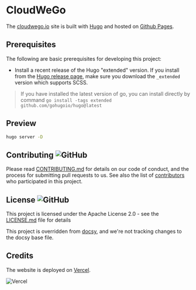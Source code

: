 <!-- override from docsy: we're not tracking changes to the docsy base file. -->

# CloudWeGo

The [cloudwego.io](https://www.cloudwego.io/) site is built with [Hugo](https://gohugo.io/) and hosted on [Github Pages](https://pages.github.com/).

## Prerequisites

The following are basic prerequisites for developing this project:

- Install a recent release of the Hugo "extended" version. If you install from
  the [Hugo release page](https://github.com/gohugoio/hugo/releases), make sure
  you download the `_extended` version which supports SCSS.

> If you have installed the latest version of go, you can install directly by command `go install -tags extended github.com/gohugoio/hugo@latest`

## Preview

```sh
hugo server -D
```

## Contributing ![GitHub](https://img.shields.io/github/contributors/cloudwego/cloudwego.github.io)

Please read [CONTRIBUTING.md](https://github.com/cloudwego/cloudwego.github.io/blob/master/CONTRIBUTING.md) for details on our code of conduct, and the process for submitting pull requests to us.
See also the list of [contributors](https://github.com/cloudwego/cloudwego.github.io/graphs/contributors) who participated in this project.

## License ![GitHub](https://img.shields.io/github/license/cloudwego/cloudwego.github.io)

This project is licensed under the Apache License 2.0 - see the [LICENSE.md](https://github.com/cloudwego/cloudwego.github.io/blob/master/LICENSE) file for details

This project is overridden from [docsy](http://github.com/google/docsy), and we're not tracking changes to the docsy base file.

## Credits

The website is deployed on [Vercel](https://vercel.com/?utm_source=CloudWeGo&utm_campaign=oss).

![Vercel](https://images.ctfassets.net/e5382hct74si/78Olo8EZRdUlcDUFQvnzG7/fa4cdb6dc04c40fceac194134788a0e2/1618983297-powered-by-vercel.svg)
